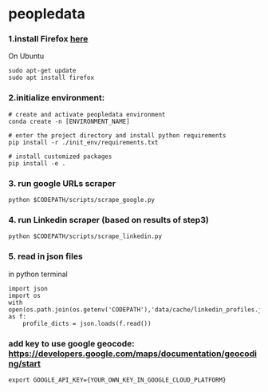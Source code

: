 # peopledata

### 1.install Firefox [here](https://www.mozilla.org/en-US/firefox/new/)
On Ubuntu
```
sudo apt-get update
sudo apt install firefox
```

### 2.initialize environment:
```
# create and activate peopledata environment
conda create -n [ENVIRONMENT_NAME]

# enter the project directory and install python requirements
pip install -r ./init_env/requirements.txt

# install customized packages
pip install -e .
```



### 3. run google URLs scraper

```
python $CODEPATH/scripts/scrape_google.py
```


### 4. run Linkedin scraper (based on results of step3)
```
python $CODEPATH/scripts/scrape_linkedin.py
```

### 5. read in json files
in python terminal
```
import json
import os
with open(os.path.join(os.getenv('CODEPATH'),'data/cache/linkedin_profiles.json')) as f:
    profile_dicts = json.loads(f.read())
```
### add key to use google geocode: https://developers.google.com/maps/documentation/geocoding/start

```
export GOOGLE_API_KEY={YOUR_OWN_KEY_IN_GOOGLE_CLOUD_PLATFORM}

```
